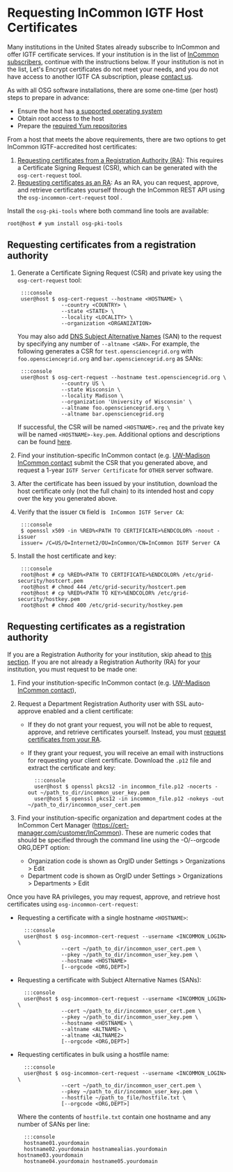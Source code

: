 Requesting InCommon IGTF Host Certificates
==========================================

Many institutions in the United States already subscribe to InCommon and offer IGTF certificate services.
If your institution is in the list of [InCommon subscribers](https://www.incommon.org/federation/incommon-federation-participants/),
continue with the instructions below.
If your institution is not in the list, Let's Encrypt certificates do not meet your needs, and you do not have access to
another IGTF CA subscription, please [contact us](/common/help.md).

As with all OSG software installations, there are some one-time (per host) steps to prepare in advance:

- Ensure the host has [a supported operating system](/release/supported_platforms)
- Obtain root access to the host
- Prepare the [required Yum repositories](/common/yum)

From a host that meets the above requirements, there are two options to get InCommon IGTF-accredited host certificates:

1. [Requesting certificates from a Registration Authority (RA)](#requesting-certificates-from-a-registration-authority):
   This requires a Certificate Signing Request (CSR), which can be generated with the `osg-cert-request` tool.
1. [Requesting certificates as an RA](#requesting-certificates-as-a-registration-authority):
   As an RA, you can request, approve, and retrieve certificates yourself through the InCommon REST API using the
   `osg-incommon-cert-request` tool .

Install the `osg-pki-tools` where both command line tools are available:

```console
root@host # yum install osg-pki-tools
```

## Requesting certificates from a registration authority

1. Generate a Certificate Signing Request (CSR) and private key using the `osg-cert-request` tool:

        :::console
        user@host $ osg-cert-request --hostname <HOSTNAME> \
                     --country <COUNTRY> \
                     --state <STATE> \
                     --locality <LOCALITY> \
                     --organization <ORGANIZATION>

    You may also add [DNS Subject Alternative Names](https://en.wikipedia.org/wiki/Subject_Alternative_Name) (SAN) to
    the request by specifying any number of `--altname <SAN>`.
    For example, the following generates a CSR for `test.opensciencegrid.org` with `foo.opensciencegrid.org` and
    `bar.opensciencegrid.org` as SANs:

        :::console
        user@host $ osg-cert-request --hostname test.opensciencegrid.org \
                     --country US \
                     --state Wisconsin \
                     --locality Madison \
                     --organization 'University of Wisconsin' \
                     --altname foo.opensciencegrid.org \
                     --altname bar.opensciencegrid.org

    If successful, the CSR will be named `<HOSTNAME>.req` and the private key will be named `<HOSTNAME>-key.pem`.
    Additional options and descriptions can be found [here](https://github.com/opensciencegrid/osg-pki-tools#options).

1. Find your institution-specific InCommon contact
   (e.g. [UW-Madison InCommon contact](https://it.wisc.edu/about/division-of-information-technology/strategic-operations-departments-people/cybersecurity/security-tools-software/server-certificates)
   submit the CSR that you generated above, and request a 1-year `IGTF Server Certificate` for `OTHER` server software.
1. After the certificate has been issued by your institution, download the host certificate only (not the full chain) to
   its intended host and copy over the key you generated above.
1. Verify that the issuer `CN` field is ` InCommon IGTF Server CA`:

        :::console
        $ openssl x509 -in %RED%<PATH TO CERTIFICATE>%ENDCOLOR% -noout -issuer
        issuer= /C=US/O=Internet2/OU=InCommon/CN=InCommon IGTF Server CA

1. Install the host certificate and key:

        :::console
        root@host # cp %RED%<PATH TO CERTIFICATE>%ENDCOLOR% /etc/grid-security/hostcert.pem
        root@host # chmod 444 /etc/grid-security/hostcert.pem
        root@host # cp %RED%<PATH TO KEY>%ENDCOLOR% /etc/grid-security/hostkey.pem
        root@host # chmod 400 /etc/grid-security/hostkey.pem

## Requesting certificates as a registration authority

If you are a Registration Authority for your institution, skip ahead to [this section](#osg-incommon-cert-request).
If you are not already a Registration Authority (RA) for your institution, you must request to be made one:

1. Find your institution-specific InCommon contact
   (e.g. [UW-Madison InCommon contact](https://it.wisc.edu/about/division-of-information-technology/strategic-operations-departments-people/cybersecurity/security-tools-software/server-certificates)),
1. Request a Department Registration Authority user with SSL auto-approve enabled and a client certificate:
    - If they do not grant your request, you will not be able to request, approve, and retrieve certificates yourself.
      Instead, you must [request certificates from your RA](#requesting-certificates-from-a-registration-authority).
    - If they grant your request, you will receive an email with instructions for requesting your client certificate.
      Download the `.p12` file and extract the certificate and key:

            :::console
            user@host $ openssl pkcs12 -in incommon_file.p12 -nocerts -out ~/path_to_dir/incommon_user_key.pem
            user@host $ openssl pkcs12 -in incommon_file.p12 -nokeys -out ~/path_to_dir/incommon_user_cert.pem

1. Find your institution-specific organization and department codes at the InCommon Cert Manager (https://cert-manager.com/customer/InCommon).
   These are numeric codes that should be specified through the command line using the -O/--orgcode ORG,DEPT option:

    * Organization code is shown as OrgID under Settings > Organizations > Edit
    * Department code is shown as OrgID under Settings > Organizations > Departments > Edit

Once you have RA privileges, you may request, approve, and retrieve host certificates using `osg-incommon-cert-request`:

<a name="osg-incommon-cert-request"></a>

- Requesting a certificate with a single hostname `<HOSTNAME>`:

        :::console
        user@host $ osg-incommon-cert-request --username <INCOMMON_LOGIN> \
                    --cert ~/path_to_dir/incommon_user_cert.pem \
                    --pkey ~/path_to_dir/incommon_user_key.pem \ 
                    --hostname <HOSTNAME>
                    [--orgcode <ORG,DEPT>]

- Requesting a certificate with Subject Alternative Names (SANs):

        :::console
        user@host $ osg-incommon-cert-request --username <INCOMMON_LOGIN> \
                    --cert ~/path_to_dir/incommon_user_cert.pem \
                    --pkey ~/path_to_dir/incommon_user_key.pem \
                    --hostname <HOSTNAME> \
                    --altname <ALTNAME> \
                    --altname <ALTNAME2>
                    [--orgcode <ORG,DEPT>]

- Requesting certificates in bulk using a hostfile name:

        :::console
        user@host $ osg-incommon-cert-request --username <INCOMMON_LOGIN> \
                    --cert ~/path_to_dir/incommon_user_cert.pem \
                    --pkey ~/path_to_dir/incommon_user_key.pem \
                    --hostfile ~/path_to_file/hostfile.txt \
                    [--orgcode <ORG,DEPT>]

    Where the contents of `hostfile.txt` contain one hostname and any number of SANs per line:

        :::console
        hostname01.yourdomain
        hostname02.yourdomain hostnamealias.yourdomain hostname03.yourdomain
        hostname04.yourdomain hostname05.yourdomain

